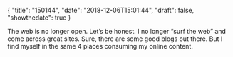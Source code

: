 {
  "title": "150144",
  "date": "2018-12-06T15:01:44",
  "draft": false,
  "showthedate": true
}

The web is no longer open. Let’s be honest. I no longer “surf the web” and come across great sites. Sure, there are some good blogs out there. But I find myself in the same 4 places consuming my online content.